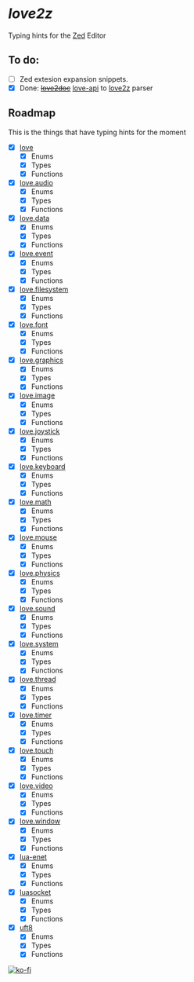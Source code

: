# *love2z*
Typing hints for the [Zed](https://zed.dev/) Editor

## To do:
- [ ] Zed extesion expansion snippets.
- [X] Done: ~~[love2doc](https://github.com/alejandro-alzate/love2doc)~~ [love-api](https://github.com/love2d-community/love-api) to [love2z](https://github.com/alejandro-alzate/love2z) parser

## Roadmap
This is the things that have typing hints for the moment

- [X] [love](./src/love.lua)
	- [X] Enums
	- [X] Types
	- [X] Functions
- [X] [love.audio](./src/love.audio.lua)
	- [X] Enums
	- [X] Types
	- [X] Functions
- [X] [love.data](./src/love.data.lua)
	- [X] Enums
	- [X] Types
	- [X] Functions
- [X] [love.event](./src/love.event.lua)
	- [X] Enums
	- [X] Types
	- [X] Functions
- [X] [love.filesystem](./src/love.filesystem.lua)
	- [X] Enums
	- [X] Types
	- [X] Functions
- [X] [love.font](./src/love.font.lua)
	- [X] Enums
	- [X] Types
	- [X] Functions
- [X] [love.graphics](./src/love.graphics.lua)
	- [X] Enums
	- [X] Types
	- [X] Functions
- [X] [love.image](./src/love.image.lua)
	- [X] Enums
	- [X] Types
	- [X] Functions
- [X] [love.joystick](./src/love.joystick.lua)
	- [X] Enums
	- [X] Types
	- [X] Functions
- [X] [love.keyboard](./src/love.keyboard.lua)
	- [X] Enums
	- [X] Types
	- [X] Functions
- [X] [love.math](./src/love.math.lua)
	- [X] Enums
	- [X] Types
	- [X] Functions
- [X] [love.mouse](./src/love.mouse.lua)
	- [X] Enums
	- [X] Types
	- [X] Functions
- [X] [love.physics](./src/love.physics.lua)
	- [X] Enums
	- [X] Types
	- [X] Functions
- [X] [love.sound](./src/love.sound.lua)
	- [X] Enums
	- [X] Types
	- [X] Functions
- [X] [love.system](./src/love.system.lua)
	- [X] Enums
	- [X] Types
	- [X] Functions
- [X] [love.thread](./src/love.thread.lua)
	- [X] Enums
	- [X] Types
	- [X] Functions
- [X] [love.timer](./src/love.timer.lua)
	- [X] Enums
	- [X] Types
	- [X] Functions
- [X] [love.touch](./src/love.touch.lua)
	- [X] Enums
	- [X] Types
	- [X] Functions
- [X] [love.video](./src/love.video.lua)
	- [X] Enums
	- [X] Types
	- [X] Functions
- [X] [love.window](./src/love.window.lua)
	- [X] Enums
	- [X] Types
	- [X] Functions
- [X] [lua-enet](./src/lua-enet.lua)
	- [X] Enums
	- [X] Types
	- [X] Functions
- [X] [luasocket](./src/luasocket.lua)
	- [X] Enums
	- [X] Types
	- [X] Functions
- [X] [uft8](./src/uft8.lua)
	- [X] Enums
	- [X] Types
	- [X] Functions

[![ko-fi](https://ko-fi.com/img/githubbutton_sm.svg)](https://ko-fi.com/L3L2SNDWO)
